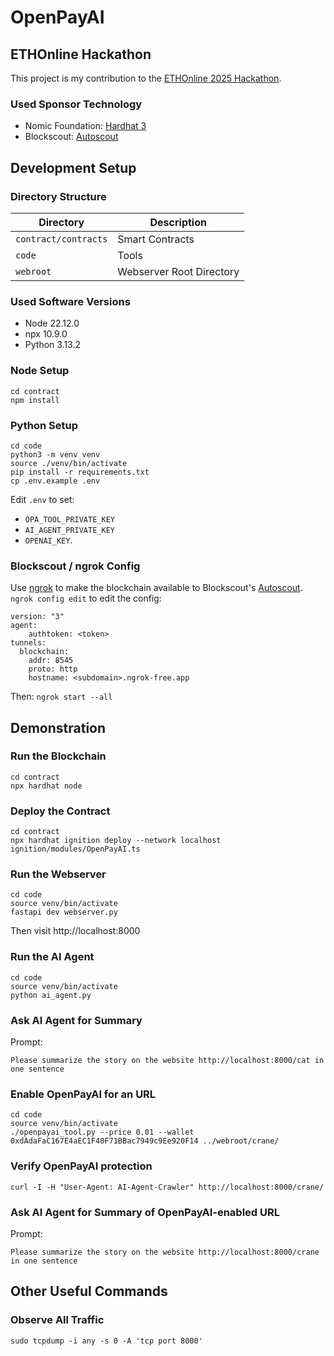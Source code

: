 # OpenPayAI

## ETHOnline Hackathon

This project is my contribution to the [ETHOnline 2025 Hackathon](https://ethglobal.com/events/ethonline2025).

### Used Sponsor Technology

- Nomic Foundation: [Hardhat 3](https://hardhat.org)
- Blockscout: [Autoscout](https://deploy.blockscout.com)

## Development Setup

### Directory Structure

| Directory            | Description              |
| -------------------- | ------------------------ |
| `contract/contracts` | Smart Contracts          |
| `code`               | Tools                    |
| `webroot`            | Webserver Root Directory |

### Used Software Versions

- Node 22.12.0
- npx 10.9.0
- Python 3.13.2

### Node Setup

```
cd contract
npm install
```

### Python Setup

```
cd code
python3 -m venv venv
source ./venv/bin/activate
pip install -r requirements.txt
cp .env.example .env
```

Edit `.env` to set:

- `OPA_TOOL_PRIVATE_KEY`
- `AI_AGENT_PRIVATE_KEY`
- `OPENAI_KEY`.

### Blockscout / ngrok Config

Use [ngrok](https://ngrok.com) to make the blockchain available to Blockscout's [Autoscout](https://deploy.blockscout.com). `ngrok config edit` to edit the config:

```
version: "3"
agent:
    authtoken: <token>
tunnels:
  blockchain:
    addr: 8545
    proto: http
    hostname: <subdomain>.ngrok-free.app
```

Then: `ngrok start --all`

## Demonstration

### Run the Blockchain

```
cd contract
npx hardhat node
```

### Deploy the Contract

```
cd contract
npx hardhat ignition deploy --network localhost ignition/modules/OpenPayAI.ts
```

### Run the Webserver

```
cd code
source venv/bin/activate
fastapi dev webserver.py
```

Then visit http://localhost:8000

### Run the AI Agent

```
cd code
source venv/bin/activate
python ai_agent.py
```

### Ask AI Agent for Summary

Prompt:

```
Please summarize the story on the website http://localhost:8000/cat in one sentence
```

### Enable OpenPayAI for an URL

```
cd code
source venv/bin/activate
./openpayai_tool.py --price 0.01 --wallet 0xdAdaFaC167E4aEC1F40F71BBac7949c9Ee920F14 ../webroot/crane/
```

### Verify OpenPayAI protection

```
curl -I -H "User-Agent: AI-Agent-Crawler" http://localhost:8000/crane/
```

### Ask AI Agent for Summary of OpenPayAI-enabled URL

Prompt:

```
Please summarize the story on the website http://localhost:8000/crane in one sentence
```

## Other Useful Commands

### Observe All Traffic

```
sudo tcpdump -i any -s 0 -A 'tcp port 8000'
```
